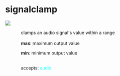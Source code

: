 
<a name=signalclamp></a><br>
# <b>signalclamp</b>
<img src="https://www.bespokesynth.com/docs/screenshots/signalclamp.png"><br>
<div style="display:inline-block;margin-left:50px;">
clamps an audio signal's value within a range<br/><br/>
<b>max</b>: maximum output value<br>

<b>min</b>: minimum output value<br>

<br>accepts: <font color=cyan>audio</font> <br></div>
